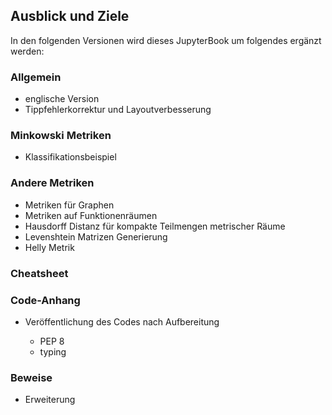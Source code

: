 ## Ausblick und Ziele

In den folgenden Versionen wird dieses JupyterBook um folgendes ergänzt werden:
### Allgemein
- englische Version
- Tippfehlerkorrektur und Layoutverbesserung

### Minkowski Metriken
-  Klassifikationsbeispiel

### Andere  Metriken
- Metriken für Graphen
- Metriken auf Funktionenräumen
- Hausdorff Distanz für kompakte Teilmengen metrischer Räume
- Levenshtein Matrizen Generierung
- Helly Metrik

### Cheatsheet

### Code-Anhang
- Veröffentlichung des Codes nach Aufbereitung

    - PEP 8 
    - typing

### Beweise
- Erweiterung 